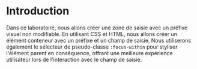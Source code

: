 # Introduction

Dans ce laboratoire, nous allons créer une zone de saisie avec un préfixe visuel non modifiable. En utilisant CSS et HTML, nous allons créer un élément conteneur avec un préfixe et un champ de saisie. Nous utiliserons également le sélecteur de pseudo-classe `:focus-within` pour styliser l'élément parent en conséquence, offrant une meilleure expérience utilisateur lors de l'interaction avec le champ de saisie.
